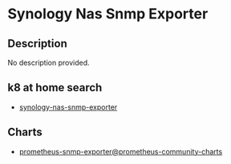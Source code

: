 # Synology Nas Snmp Exporter

## Description

No description provided.

## k8 at home search

- [synology-nas-snmp-exporter](https://nanne.dev/k8s-at-home-search/#/synology-nas-snmp-exporter)

## Charts

- [prometheus-snmp-exporter@prometheus-community-charts](https://prometheus-community.github.io/helm-charts/)
